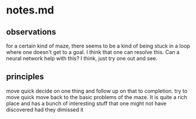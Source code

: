# notes.md
## observations 
for a certain kind of maze, there seems to be a kind of being stuck in a loop where one doesn't get to a goal. I think that one can resolve this. Can a neural network help with this? I think, just try one out and see. 

## principles 
move quick
decide on one thing and follow up on that to completion. try to move quick 
move back to the basic problems of the maze. It is quite a rich place and has a bunch of interesting stuff that one might not have discovered had they dimissed it